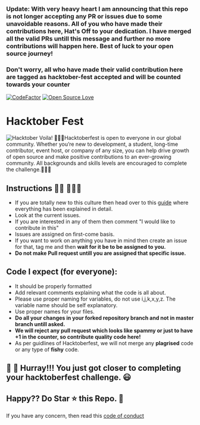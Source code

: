 ### Update: With very heavy heart I am announcing that this repo is not longer accepting any PR or issues due to some unavoidable reasons. All of you who have made their contributions here, Hat's Off to your dedication. I have merged all the valid PRs untill this message and further no more contributions will happen here. Best of luck to your open source journey!

### Don't worry, all who have made their valid contribution here are tagged as hacktober-fest accepted and will be counted towards your counter

[![CodeFactor](https://www.codefactor.io/repository/github/kaustubhgupta/hacktoberfest2020_/badge)](https://www.codefactor.io/repository/github/kaustubhgupta/hacktoberfest2020_)
[![Open Source Love](https://badges.frapsoft.com/os/v1/open-source.svg?v=102)](https://hacktoberfest.netlify.com/)&nbsp;

# Hacktober Fest
![Hacktober](https://i0.wp.com/wp.laravel-news.com/wp-content/uploads/2020/09/hacktoberfest2020.jpg?fit=2200%2C1100&ssl=1?resize=2200%2C1125)
Voila!
🙅🏼‍♂️Hacktoberfest is open to everyone in our global community. Whether you’re new to development, a student, long-time contributor, event host, or company of any size, you can help drive growth of open source and make positive contributions to an ever-growing community. All backgrounds and skills levels are encouraged to complete the challenge.🙅🏼‍♂️

## Instructions 🙅🏼 🙅🏼‍♂️

-   If you are totally new to this culture then head over to this [guide](CONTRIBUTING.md) where everything has been explained in detail.
-   Look at the current issues.
-   If you are interested in any of them then comment "I would like to contribute in this"
-   Issues are assigned on first-come basis.
-   If you want to work on anything you have in mind then create an issue for that, tag me and then **wait for it be to be assigned to you.**
-   **Do not make Pull request untill you are assigned that specific issue.**

## Code I expect (for everyone):

-   It should be properly formatted
-   Add relevant comments explaining what the code is all about.
-   Please use proper naming for variables, do not use i,j,k,x,y,z. The variable name should be self explanatory.
-   Use proper names for your files.
-   **Do all your changes in your forked repository branch and not in master branch untill asked.**
-   **We will reject any pull request which looks like spammy or just to have +1 in the counter, so contribute quality code here!**
-   As per guidlines of Hacktoberfest, we will not merge any **plagrised** code or any type of **fishy** code.

## 👑 👑 Hurray!!! You just got closer to completing your hacktoberfest challenge. 😃

## Happy?? Do Star ⭐ this Repo. 🤩

If you have any concern, then read this [code of conduct](CODE_OF_CONDUCT.md)
